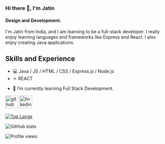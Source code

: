 ### Hi there 👋, I'm Jatin
#### Design and Development.
I'm Jatin from India, and I am learning to be a full-stack developer. I really enjoy learning languages and frameworks like Express and React. I also enjoy creating Java applications.

## Skills and Experience
* 💻 Java / JS / HTML / CSS / Express.js / Node.js
* ⚛  REACT

- 🌱 I’m currently learning Full Stack Development. 


[<img src='https://cdn.jsdelivr.net/npm/simple-icons@3.0.1/icons/github.svg' alt='github' height='40'>](https://github.com/j619s)  [<img src='https://cdn.jsdelivr.net/npm/simple-icons@3.0.1/icons/linkedin.svg' alt='linkedin' height='40'>](https://www.linkedin.com/in/https://www.linkedin.com/in/jatin-a04b72aa/)  

[![Top Langs](https://github-readme-stats.vercel.app/api/top-langs/?username=j619s)](https://github.com/anuraghazra/github-readme-stats)

![GitHub stats](https://github-readme-stats.vercel.app/api?username=j619s&show_icons=true)  

![Profile views](https://gpvc.arturio.dev/j619s)  
